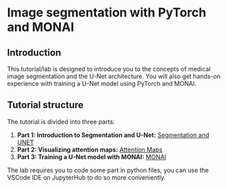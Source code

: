 # Image segmentation with PyTorch and MONAI

## Introduction
This tutorial/lab is designed to introduce you to the concepts of medical image segmentation and the U-Net architecture. You will also get hands-on experience with training a U-Net model using PyTorch and MONAI.

## Tutorial structure
The tutorial is divided into three parts:

1. **Part 1: Introduction to Segmentation and U-Net:** [Segmentation and UNET](Segmentation%20and%20UNET.ipynb)
2. **Part 2: Visualizing attention maps:** [Attention Maps](Attention%20maps.ipynb)
3. **Part 3: Training a U-Net model with MONAI:** [MONAI](MONAI.ipynb)

The lab requires you to code some part in python files, you can use the VSCode IDE on JupyterHub to do so more conveniently.
